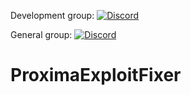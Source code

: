 Development group: [![Discord](https://img.shields.io/discord/996251683904569344?label=Proxima.plugins&logo=discord&logoColor=white)](https://discord.gg/bg4VAaGHQ7)

General group: [![Discord](https://img.shields.io/discord/996251683904569344?label=Proxima.club&logo=discord&logoColor=white)](https://discord.gg/hPXEtyNwQe)


# ProximaExploitFixer
